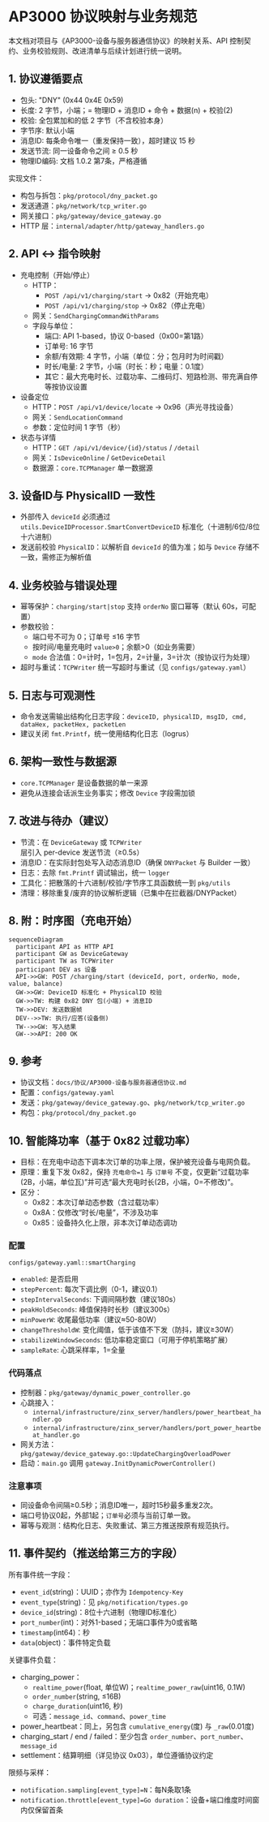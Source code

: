 # AP3000 协议映射与业务规范

本文档对项目与《AP3000-设备与服务器通信协议》的映射关系、API 控制契约、业务校验规则、改进清单与后续计划进行统一说明。

## 1. 协议遵循要点
- 包头: "DNY" (0x44 0x4E 0x59)
- 长度: 2 字节，小端；= 物理ID + 消息ID + 命令 + 数据(n) + 校验(2)
- 校验: 全包累加和的低 2 字节（不含校验本身）
- 字节序: 默认小端
- 消息ID: 每条命令唯一（重发保持一致），超时建议 15 秒
- 发送节流: 同一设备命令之间 ≥ 0.5 秒
- 物理ID编码: 文档 1.0.2 第7条，严格遵循

实现文件：
- 构包与拆包：`pkg/protocol/dny_packet.go`
- 发送通道：`pkg/network/tcp_writer.go`
- 网关接口：`pkg/gateway/device_gateway.go`
- HTTP 层：`internal/adapter/http/gateway_handlers.go`

## 2. API ↔ 指令映射
- 充电控制（开始/停止）
  - HTTP：
    - `POST /api/v1/charging/start` → 0x82（开始充电）
    - `POST /api/v1/charging/stop` → 0x82（停止充电）
  - 网关：`SendChargingCommandWithParams`
  - 字段与单位：
    - 端口: API 1-based，协议 0-based（0x00=第1路）
    - 订单号: 16 字节
    - 余额/有效期: 4 字节，小端（单位：分；包月时为时间戳）
    - 时长/电量: 2 字节，小端（时长：秒；电量：0.1度）
    - 其它：最大充电时长、过载功率、二维码灯、短路检测、带充满自停等按协议设置
- 设备定位
  - HTTP：`POST /api/v1/device/locate` → 0x96（声光寻找设备）
  - 网关：`SendLocationCommand`
  - 参数：定位时间 1 字节（秒）
- 状态与详情
  - HTTP：`GET /api/v1/device/{id}/status` / `/detail`
  - 网关：`IsDeviceOnline` / `GetDeviceDetail`
  - 数据源：`core.TCPManager` 单一数据源

## 3. 设备ID与 PhysicalID 一致性
- 外部传入 `deviceId` 必须通过 `utils.DeviceIDProcessor.SmartConvertDeviceID` 标准化（十进制/6位/8位十六进制）
- 发送前校验 `PhysicalID`：以解析自 `deviceId` 的值为准；如与 `Device` 存储不一致，需修正为解析值

## 4. 业务校验与错误处理
- 幂等保护：`charging/start|stop` 支持 `orderNo` 窗口幂等（默认 60s，可配置）
- 参数校验：
  - 端口号不可为 0；订单号 ≤16 字节
  - 按时间/电量充电时 `value>0`；余额>0（如业务需要）
  - `mode` 合法值：0=计时，1=包月，2=计量，3=计次（按协议行为处理）
- 超时与重试：`TCPWriter` 统一写超时与重试（见 `configs/gateway.yaml`）

## 5. 日志与可观测性
- 命令发送需输出结构化日志字段：`deviceID, physicalID, msgID, cmd, dataHex, packetHex, packetLen`
- 建议关闭 `fmt.Printf`，统一使用结构化日志（logrus）

## 6. 架构一致性与数据源
- `core.TCPManager` 是设备数据的单一来源
- 避免从连接会话派生业务事实；修改 `Device` 字段需加锁

## 7. 改进与待办（建议）
- 节流：在 `DeviceGateway` 或 `TCPWriter` 层引入 per-device 发送节流（≥0.5s）
- 消息ID：在实际封包处写入动态消息ID（确保 `DNYPacket` 与 Builder 一致）
- 日志：去除 `fmt.Printf` 调试输出，统一 `logger`
- 工具化：把散落的十六进制/校验/字节序工具函数统一到 `pkg/utils`
- 清理：移除重复/废弃的协议解析逻辑（已集中在拦截器/DNYPacket）

## 8. 附：时序图（充电开始）
```mermaid
sequenceDiagram
  participant API as HTTP API
  participant GW as DeviceGateway
  participant TW as TCPWriter
  participant DEV as 设备
  API->>GW: POST /charging/start (deviceId, port, orderNo, mode, value, balance)
  GW->>GW: DeviceID 标准化 + PhysicalID 校验
  GW->>TW: 构建 0x82 DNY 包(小端) + 消息ID
  TW->>DEV: 发送数据帧
  DEV-->>TW: 执行/应答(设备侧)
  TW-->>GW: 写入结果
  GW-->>API: 200 OK
```

## 9. 参考
- 协议文档：`docs/协议/AP3000-设备与服务器通信协议.md`
- 配置：`configs/gateway.yaml`
- 发送：`pkg/gateway/device_gateway.go`、`pkg/network/tcp_writer.go`
- 构包：`pkg/protocol/dny_packet.go`

## 10. 智能降功率（基于 0x82 过载功率）

- 目标：在充电中动态下调本次订单的功率上限，保护被充设备与电网负载。
- 原理：重复下发 0x82，保持 `充电命令=1` 与 `订单号` 不变，仅更新“过载功率(2B，小端，单位瓦)”并可选“最大充电时长(2B，小端，0=不修改)”。
- 区分：
  - 0x82：本次订单动态参数（含过载功率）
  - 0x8A：仅修改“时长/电量”，不涉及功率
  - 0x85：设备持久化上限，非本次订单动态调功

### 配置
`configs/gateway.yaml::smartCharging`
- `enabled`: 是否启用
- `stepPercent`: 每次下调比例（0-1，建议0.1）
- `stepIntervalSeconds`: 下调间隔秒数（建议180s）
- `peakHoldSeconds`: 峰值保持时长秒（建议300s）
- `minPowerW`: 收尾最低功率（建议≈50-80W）
- `changeThresholdW`: 变化阈值，低于该值不下发（防抖，建议≥30W）
- `stabilizeWindowSeconds`: 低功率稳定窗口（可用于停机策略扩展）
- `sampleRate`: 心跳采样率，1=全量

### 代码落点
- 控制器：`pkg/gateway/dynamic_power_controller.go`
- 心跳接入：
  - `internal/infrastructure/zinx_server/handlers/power_heartbeat_handler.go`
  - `internal/infrastructure/zinx_server/handlers/port_power_heartbeat_handler.go`
- 网关方法：`pkg/gateway/device_gateway.go::UpdateChargingOverloadPower`
- 启动：`main.go` 调用 `gateway.InitDynamicPowerController()`

### 注意事项
- 同设备命令间隔≥0.5秒；消息ID唯一，超时15秒最多重发2次。
- 端口号协议0起，外部1起；`订单号`必须与当前订单一致。
- 幂等与观测：结构化日志、失败重试、第三方推送按原有规范执行。

## 11. 事件契约（推送给第三方的字段）

所有事件统一字段：
- `event_id`(string)：UUID；亦作为 `Idempotency-Key`
- `event_type`(string)：见 `pkg/notification/types.go`
- `device_id`(string)：8位十六进制（物理ID标准化）
- `port_number`(int)：对外1-based；无端口事件为0或省略
- `timestamp`(int64)：秒
- `data`(object)：事件特定负载

关键事件负载：
- charging_power：
  - `realtime_power`(float, 单位W)；`realtime_power_raw`(uint16, 0.1W)
  - `order_number`(string, ≤16B)
  - `charge_duration`(uint16, 秒)
  - 可选：`message_id`、`command`、`power_time`
- power_heartbeat：同上，另包含 `cumulative_energy`(度) 与 `_raw`(0.01度)
- charging_start / end / failed：至少包含 `order_number`、`port_number`、`message_id`
- settlement：结算明细（详见协议 0x03），单位遵循协议约定

限频与采样：
- `notification.sampling[event_type]=N`：每N条取1条
- `notification.throttle[event_type]=Go duration`：设备+端口维度时间窗内仅保留首条
